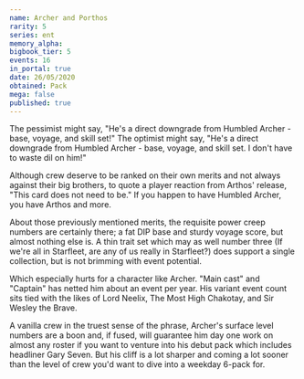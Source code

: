```yaml
---
name: Archer and Porthos
rarity: 5
series: ent
memory_alpha:
bigbook_tier: 5
events: 16
in_portal: true
date: 26/05/2020
obtained: Pack
mega: false
published: true
---
```


The pessimist might say, "He's a direct downgrade from Humbled Archer - base, voyage, and skill set!" The optimist might say, "He's a direct downgrade from Humbled Archer - base, voyage, and skill set. I don't have to waste dil on him!"

Although crew deserve to be ranked on their own merits and not always against their big brothers, to quote a player reaction from Arthos' release, "This card does not need to be." If you happen to have Humbled Archer, you have Arthos and more.

About those previously mentioned merits, the requisite power creep numbers are certainly there; a fat DIP base and sturdy voyage score, but almost nothing else is. A thin trait set which may as well number three (If we're all in Starfleet, are any of us really in Starfleet?) does support a single collection, but is not brimming with event potential.

Which especially hurts for a character like Archer. "Main cast" and "Captain" has netted him about an event per year. His variant event count sits tied with the likes of Lord Neelix, The Most High Chakotay, and Sir Wesley the Brave.

A vanilla crew in the truest sense of the phrase, Archer's surface level numbers are a boon and, if fused, will guarantee him day one work on almost any roster if you want to venture into his debut pack which includes headliner Gary Seven. But his cliff is a lot sharper and coming a lot sooner than the level of crew you'd want to dive into a weekday 6-pack for.
